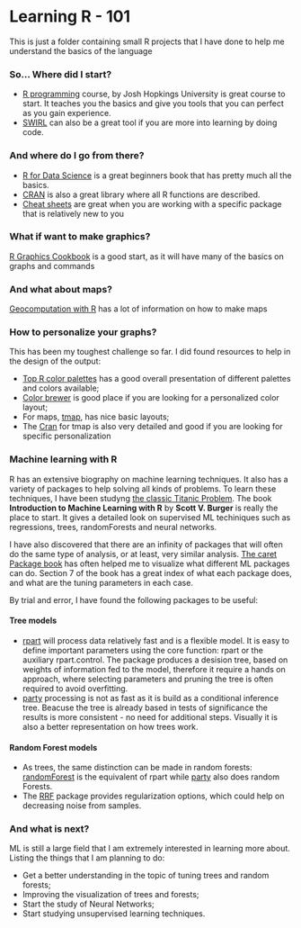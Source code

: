 # Learning R - 101

This is just a folder containing small R projects that I have done to help me understand
the basics of the language

### So... Where did I start?

- [R programming](https://www.coursera.org/learn/r-programming/) course, by Josh Hopkings University is great course to start. It teaches you the basics and give you tools that you can perfect as you gain experience. 
- [SWIRL](https://swirlstats.com/students.html) can also be a great tool if  you are more into learning by doing code.

### And where do I go from there?

- [R for Data Science](https://r4ds.had.co.nz/introduction.html) is a great beginners book that has pretty much all the basics.
- [CRAN](https://cran.r-project.org/) is also a great library where all R functions are described. 
- [Cheat sheets](https://rstudio.com/resources/cheatsheets/) are great when you are working with a specific package that is relatively new to you

### What if want to make graphics?

[R Graphics Cookbook](https://r-graphics.org/index.html) is a good start, as it will have many of the basics on graphs and commands

### And what about maps?

[Geocomputation with R](https://geocompr.robinlovelace.net/) has a lot of information on how to make maps

### How to personalize your graphs?

This has been my toughest challenge so far. I did found resources to help in the design of the output:
- [Top R color palettes](https://www.datanovia.com/en/blog/top-r-color-palettes-to-know-for-great-data-visualization/) has a good overall presentation of different palettes and colors available;
- [Color brewer](https://colorbrewer2.org/#type=sequential&scheme=BuGn&n=3) is good place if you are looking for a personalized color layout;
- For maps, [tmap](https://cran.r-project.org/web/packages/tmap/vignettes/tmap-getstarted.html), has nice basic layouts;
- The [Cran](https://cran.r-project.org/web/packages/tmap/index.html) for tmap is also very detailed and good if you are looking for specific personalization

### Machine learning with R

R has an extensive biography on machine learning techniques. It also has a variety of packages to help solving all kinds of problems. To learn these techniques, I have been studyng [the classic Titanic Problem](https://www.kaggle.com/c/titanic). The book **Introduction to Machine Learning with R** by **Scott V. Burger** is really the place to start. It gives a detailed look on supervised ML techiniques such as regressions, trees, randomForests and neural networks.

I have also discovered that there are an infinity of packages that will often do the same type of analysis, or at least, very similar analysis. [The caret Package book](http://topepo.github.io/caret/index.html) has often helped me to visualize what different ML packages can do. Section 7 of the book has a great index of what each package does, and what are the tuning parameters in each case.

By trial and error, I have found the following packages to be useful:

#### Tree models
- [rpart](https://cran.r-project.org/web/packages/rpart/index.html) will process data relatively fast and is a flexible model. It is easy to define important parameters using the core function: rpart or the auxiliary rpart.control. The package produces a desision tree, based on weights of information fed to the model, therefore it require a hands on approach, where selecting parameters and pruning the tree is often required to avoid overfitting.
- [party](https://cran.r-project.org/web/packages/party/index.html) processing is not as fast as it is build as a conditional inference tree. Beacuse the tree is already based in tests of significance the results is more consistent - no need for additional steps. Visually it is also a better representation on how trees work.
#### Random Forest models
- As trees, the same distinction can be made in random forests: [randomForest](https://cran.r-project.org/web/packages/randomForest/index.html) is the equivalent of rpart while [party](https://cran.r-project.org/web/packages/party/index.html) also does random Forests.
- The [RRF](https://cran.r-project.org/web/packages/RRF/RRF.pdf) package provides regularization options, which could help on decreasing noise from samples.

### And what is next?

ML is still a large field that I am extremely interested in learning more about. Listing the things that I am planning to do:
- Get a better understanding in the topic of tuning trees and random forests;
- Improving the visualization of trees and forests;
- Start the study of Neural Networks;
- Start studying unsupervised learning techniques.
